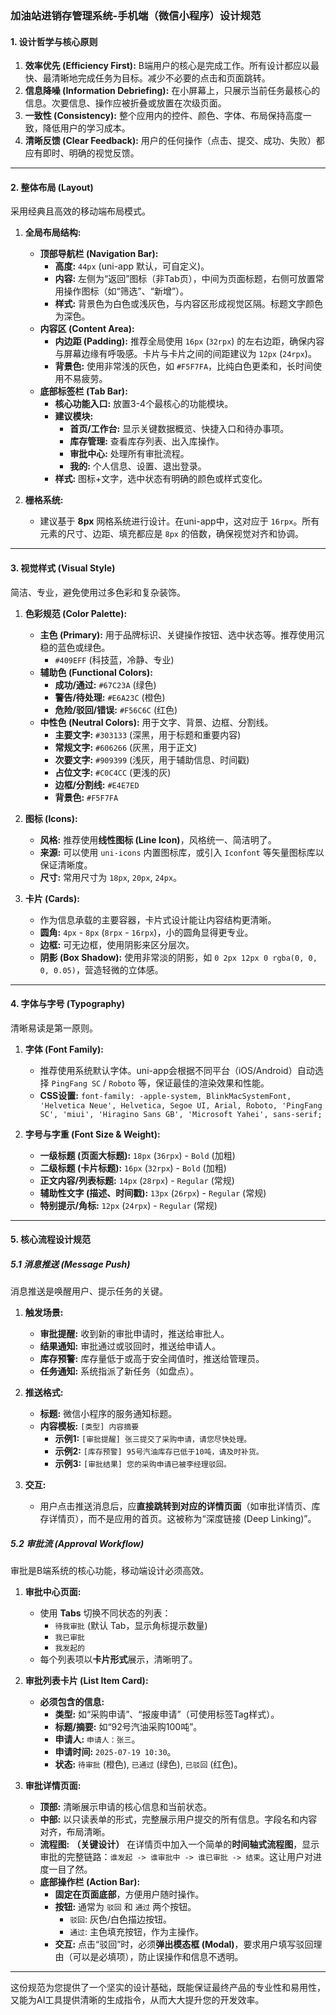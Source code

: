 ### **加油站进销存管理系统-手机端（微信小程序）设计规范**

#### **1. 设计哲学与核心原则**

1.  **效率优先 (Efficiency First):** B端用户的核心是完成工作。所有设计都应以最快、最清晰地完成任务为目标。减少不必要的点击和页面跳转。
2.  **信息降噪 (Information Debriefing):** 在小屏幕上，只展示当前任务最核心的信息。次要信息、操作应被折叠或放置在次级页面。
3.  **一致性 (Consistency):** 整个应用内的控件、颜色、字体、布局保持高度一致，降低用户的学习成本。
4.  **清晰反馈 (Clear Feedback):** 用户的任何操作（点击、提交、成功、失败）都应有即时、明确的视觉反馈。

-----

#### **2. 整体布局 (Layout)**

采用经典且高效的移动端布局模式。

1.  **全局布局结构:**

      * **顶部导航栏 (Navigation Bar):**
          * **高度:** `44px` (uni-app 默认，可自定义)。
          * **内容:** 左侧为“返回”图标（非Tab页），中间为页面标题，右侧可放置常用操作图标（如“筛选”、“新增”）。
          * **样式:** 背景色为白色或浅灰色，与内容区形成视觉区隔。标题文字颜色为深色。
      * **内容区 (Content Area):**
          * **内边距 (Padding):** 推荐全局使用 `16px` (`32rpx`) 的左右边距，确保内容与屏幕边缘有呼吸感。卡片与卡片之间的间距建议为 `12px` (`24rpx`)。
          * **背景色:** 使用非常浅的灰色，如 `#F5F7FA`，比纯白色更柔和，长时间使用不易疲劳。
      * **底部标签栏 (Tab Bar):**
          * **核心功能入口:** 放置3-4个最核心的功能模块。
          * **建议模块:**
              * **首页/工作台:** 显示关键数据概览、快捷入口和待办事项。
              * **库存管理:** 查看库存列表、出入库操作。
              * **审批中心:** 处理所有审批流程。
              * **我的:** 个人信息、设置、退出登录。
          * **样式:** 图标+文字，选中状态有明确的颜色或样式变化。

2.  **栅格系统:**

      * 建议基于 **8px** 网格系统进行设计。在uni-app中，这对应于 `16rpx`。所有元素的尺寸、边距、填充都应是 `8px` 的倍数，确保视觉对齐和协调。

-----

#### **3. 视觉样式 (Visual Style)**

简洁、专业，避免使用过多色彩和复杂装饰。

1.  **色彩规范 (Color Palette):**

      * **主色 (Primary):** 用于品牌标识、关键操作按钮、选中状态等。推荐使用沉稳的蓝色或绿色。
          * `#409EFF` (科技蓝，冷静、专业)
      * **辅助色 (Functional Colors):**
          * **成功/通过:** `#67C23A` (绿色)
          * **警告/待处理:** `#E6A23C` (橙色)
          * **危险/驳回/错误:** `#F56C6C` (红色)
      * **中性色 (Neutral Colors):** 用于文字、背景、边框、分割线。
          * **主要文字:** `#303133` (深黑，用于标题和重要内容)
          * **常规文字:** `#606266` (灰黑，用于正文)
          * **次要文字:** `#909399` (浅灰，用于辅助信息、时间戳)
          * **占位文字:** `#C0C4CC` (更浅的灰)
          * **边框/分割线:** `#E4E7ED`
          * **背景色:** `#F5F7FA`

2.  **图标 (Icons):**

      * **风格:** 推荐使用**线性图标 (Line Icon)**，风格统一、简洁明了。
      * **来源:** 可以使用 `uni-icons` 内置图标库，或引入 `Iconfont` 等矢量图标库以保证清晰度。
      * **尺寸:** 常用尺寸为 `18px`, `20px`, `24px`。

3.  **卡片 (Cards):**

      * 作为信息承载的主要容器，卡片式设计能让内容结构更清晰。
      * **圆角:** `4px` - `8px` (`8rpx` - `16rpx`)，小的圆角显得更专业。
      * **边框:** 可无边框，使用阴影来区分层次。
      * **阴影 (Box Shadow):** 使用非常淡的阴影，如 `0 2px 12px 0 rgba(0, 0, 0, 0.05)`，营造轻微的立体感。

-----

#### **4. 字体与字号 (Typography)**

清晰易读是第一原则。

1.  **字体 (Font Family):**

      * 推荐使用系统默认字体。uni-app会根据不同平台（iOS/Android）自动选择 `PingFang SC` / `Roboto` 等，保证最佳的渲染效果和性能。
      * **CSS设置:** `font-family: -apple-system, BlinkMacSystemFont, 'Helvetica Neue', Helvetica, Segoe UI, Arial, Roboto, 'PingFang SC', 'miui', 'Hiragino Sans GB', 'Microsoft Yahei', sans-serif;`

2.  **字号与字重 (Font Size & Weight):**

      * **一级标题 (页面大标题):** `18px` (`36rpx`) - `Bold` (加粗)
      * **二级标题 (卡片标题):** `16px` (`32rpx`) - `Bold` (加粗)
      * **正文内容/列表标题:** `14px` (`28rpx`) - `Regular` (常规)
      * **辅助性文字 (描述、时间戳):** `13px` (`26rpx`) - `Regular` (常规)
      * **特别提示/角标:** `12px` (`24rpx`) - `Regular` (常规)

-----

#### **5. 核心流程设计规范**

##### **5.1 消息推送 (Message Push)**

消息推送是唤醒用户、提示任务的关键。

1.  **触发场景:**

      * **审批提醒:** 收到新的审批申请时，推送给审批人。
      * **结果通知:** 审批通过或驳回时，推送给申请人。
      * **库存预警:** 库存量低于或高于安全阈值时，推送给管理员。
      * **任务通知:** 系统指派了新任务（如盘点）。

2.  **推送格式:**

      * **标题:** 微信小程序的服务通知标题。
      * **内容模板:** `[类型] 内容摘要`
          * **示例1:** `[审批提醒] 张三提交了采购申请，请您尽快处理。`
          * **示例2:** `[库存预警] 95号汽油库存已低于10吨，请及时补货。`
          * **示例3:** `[审批结果] 您的采购申请已被李经理驳回。`

3.  **交互:**

      * 用户点击推送消息后，应**直接跳转到对应的详情页面**（如审批详情页、库存详情页），而不是应用的首页。这被称为“深度链接 (Deep Linking)”。

##### **5.2 审批流 (Approval Workflow)**

审批是B端系统的核心功能，移动端设计必须高效。

1.  **审批中心页面:**

      * 使用 **Tabs** 切换不同状态的列表：
          * `待我审批` (默认 Tab，显示角标提示数量)
          * `我已审批`
          * `我发起的`
      * 每个列表项以**卡片形式**展示，清晰明了。

2.  **审批列表卡片 (List Item Card):**

      * **必须包含的信息:**
          * **类型:** 如“采购申请”、“报废申请”（可使用标签Tag样式）。
          * **标题/摘要:** 如“92号汽油采购100吨”。
          * **申请人:** `申请人：张三`。
          * **申请时间:** `2025-07-19 10:30`。
          * **状态:** `待审批` (橙色), `已通过` (绿色), `已驳回` (红色)。

3.  **审批详情页面:**

      * **顶部:** 清晰展示申请的核心信息和当前状态。
      * **中部:** 以只读表单的形式，完整展示用户提交的所有信息。字段名和内容对齐，布局清晰。
      * **流程图:** **（关键设计）** 在详情页中加入一个简单的**时间轴式流程图**，显示审批的完整链路：`谁发起 -> 谁审批中 -> 谁已审批 -> 结束`。这让用户对进度一目了然。
      * **底部操作栏 (Action Bar):**
          * **固定在页面底部**，方便用户随时操作。
          * **按钮:** 通常为 `驳回` 和 `通过` 两个按钮。
              * `驳回`: 灰色/白色描边按钮。
              * `通过`: 主色填充按钮，作为主操作。
          * **交互:** 点击“驳回”时，必须**弹出模态框 (Modal)**，要求用户填写驳回理由（可以是必填项），防止误操作和信息不透明。

-----

这份规范为您提供了一个坚实的设计基础，既能保证最终产品的专业性和易用性，又能为AI工具提供清晰的生成指令，从而大大提升您的开发效率。